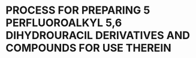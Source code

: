 # PROCESS FOR PREPARING 5 PERFLUOROALKYL 5,6 DIHYDROURACIL DERIVATIVES AND COMPOUNDS FOR USE THEREIN